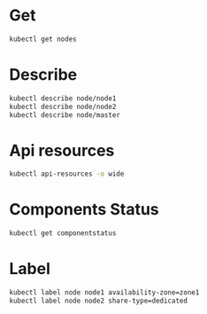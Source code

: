 # Get

```bash
kubectl get nodes
```

# Describe

```bash
kubectl describe node/node1
kubectl describe node/node2
kubectl describe node/master
```

# Api resources

```bash
kubectl api-resources -o wide
```

# Components Status

```bash
kubectl get componentstatus
```

# Label

```bash
kubectl label node node1 availability-zone=zone1
kubectl label node node2 share-type=dedicated
```